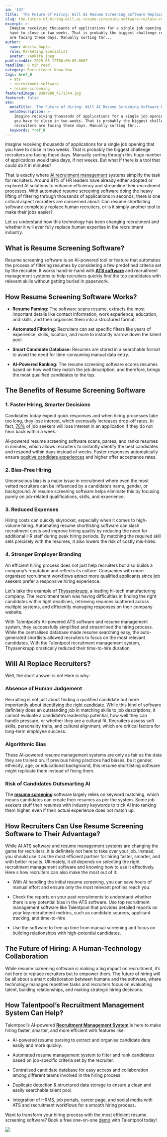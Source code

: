 ```yaml
---
id: '197'
title: 'The Future of Hiring: Will AI Resume Screening Software Replace Recruiters?'
slug: the-future-of-hiring-will-ai-resume-screening-software-replace-recruiters
excerpt: >-
  Imagine receiving thousands of applications for a single job opening that you
  have to close in two weeks. That is probably the biggest challenge recruiters
  are facing these days. Manually sorting thr...
author:
  name: Ankita Gupta
  role: Marketing Specialist
  avatar: /ankita.jpeg
publishedAt: 2025-05-12T00:00:00.000Z
readTime: 6 min read
category: Recruitment Know How
tags: &ref_0
  - ats
  - recruitment-software
  - resume-screening
featuredImage: 9384988_4171344.jpg
featured: false
seo:
  metaTitle: 'The Future of Hiring: Will AI Resume Screening Software Replace Recruiters?'
  metaDescription: >-
    Imagine receiving thousands of applications for a single job opening that
    you have to close in two weeks. That is probably the biggest challenge
    recruiters are facing these days. Manually sorting thr...
  keywords: *ref_0
---
```


Imagine receiving thousands of applications for a single job opening that you have to close in two weeks. That is probably the biggest challenge recruiters are facing these days. Manually sorting through this huge number of applications would take days, if not weeks. But what if there is a tool that could do it in minutes?   

That is exactly where [AI recruitment management](https://www.thetalentpool.ai/blogs/maximize-your-hiring-potential-with-ai-recruitment-software/) systems simplify the task for recruiters. Around 81% of HR leaders have already either adopted or explored AI solutions to enhance efficiency and streamline their recruitment processes. With automated resume screening software doing the heavy lifting of filtering through thousands of applications in seconds, there is one critical aspect recruiters are concerned about: Can resume shortlisting software completely replace human recruiters, or is it simply another tool to make their jobs easier?  

Let us understand how this technology has been changing recruitment and whether it will ever fully replace human expertise in the recruitment industry.  

## **What is Resume Screening Software?**  

Resume screening software is an AI-powered tool or feature that automates the process of filtering resumes by considering a few predefined criteria set by the recruiter. It works hand-in-hand with [**ATS software**](https://www.thetalentpool.ai/blogs/is-ats-software-the-key-to-efficient-recruitment/) and recruitment management systems to help recruiters quickly find the top candidates with relevant skills without getting buried in paperwork.  

## **How Resume Screening Software Works?**

- **Resume Parsing:** The software scans resume, extracts the most important details like contact information, work experience, education, and skills, and then organises them into a structured format.  

- **Automated Filtering:** Recruiters can set specific filters like years of experience, skills, location, and more to instantly narrow down the talent pool.  

- **Smart Candidate Database:** Resumes are stored in a searchable format to avoid the need for time-consuming manual data entry.  

- **AI-Powered Ranking:** The resume screening software scores resumes based on how well they match the job description, and therefore, brings the most qualified candidates to the top.  

## **The Benefits of Resume Screening Software**  

### **1\. Faster Hiring, Smarter Decisions**  

Candidates today expect quick responses and when hiring processes take too long, they lose interest, which eventually increases drop-off rates. In fact, [70%](https://www.inc.com/adam-robinson/why-you-should-share-feedback-with-candidates-immediately-after-an-interview-according-to-a-new-study.html#:~:text=70%20percent%20of%20job%20seekers%20lose%20interest%20in%20a%20job%20if%20they%20don%E2%80%99t%20hear%20back%20within%20one%20week%20of%20an%20interview) of job seekers will lose interest in an application if they do not hear back within a week.  

AI-powered resume screening software scans, parses, and ranks resumes in minutes, which allows recruiters to instantly identify the best candidates and respond within days instead of weeks. Faster responses automatically ensure [positive candidate experiences](https://www.thetalentpool.ai/blogs/creating-positive-candidate-experience-actionable-tips/) and higher offer acceptance rates.  

### **2\. Bias-Free Hiring**  

Unconscious bias is a major issue in recruitment where even the most vetted recruiters can be influenced by a candidate’s name, gender, or background. AI resume screening software helps eliminate this by focusing purely on job-related qualifications, skills, and experience.  

### **3\. Reduced Expenses** 

Hiring costs can quickly skyrocket, especially when it comes to high-volume hiring. Automating resume shortlisting software can slash recruitment costs and improve hiring quality by reducing the need for additional HR staff during peak hiring periods. By matching the required skill sets precisely with the resumes, it also lowers the risk of costly mis-hires.  

### **4\. Stronger Employer Branding**  

An efficient hiring process does not just help recruiters but also builds a company’s reputation and reflects its culture. Companies with more organised recruitment workflows attract more qualified applicants since job seekers prefer a responsive hiring experience.   

Let's take the example of [Thyssenkrupp](https://www.thetalentpool.ai/wp-content/uploads/2024/10/Thyssenkrupp_reduces_time_to_hire.pdf), a leading hi-tech manufacturing company. The recruitment team was having difficulties in finding the right candidates within tight deadlines, retrieving resumes scattered across multiple systems, and efficiently managing responses on their company website.   

With Talentpool’s AI-powered ATS software and resume management system, they successfully simplified and streamlined the hiring process. While the centralised database made resume searching easy, the auto-generated shortlists allowed recruiters to focus on the most relevant candidates. With the Talentpool recruitment management system, Thyssenkrupp drastically reduced their time-to-hire duration.  

## **Will AI Replace Recruiters?**  

Well, the short answer is no! Here is why:  

### **Absence of Human Judgement**  

Recruiting is not just about finding a qualified candidate but more importantly about [identifying the right candidate](https://www.thetalentpool.ai/blogs/how-to-identify-the-right-hire-understanding-candidate-personas/). While this kind of software definitely does an outstanding job in matching skills to job descriptions, it cannot evaluate a candidate’s leadership potential, how well they can handle pressure, or whether they are a cultural fit. Recruiters assess soft skills, personality traits, and cultural alignment, which are critical factors for long-term employee success.   

### **Algorithmic Bias**  

These AI-powered resume management systems are only as fair as the data they are trained on. If previous hiring practices had biases, be it gender, ethnicity, age, or educational background, this resume shortlisting software might replicate them instead of fixing them.  

### **Risk of Candidates Outsmarting AI**  

The [**resume screening**](https://www.thetalentpool.ai/blogs/resume-screening-for-precise-hiring-a-guide-for-recruiters/) software largely relies on keyword matching, which means candidates can create their resumes as per the system. Some job seekers stuff their resumes with industry keywords to trick AI into ranking them higher, even if their actual experience does not match up.  

## **How Recruiters Can Use Resume Screening Software to Their Advantage?**

While AI ATS software and resume management systems are changing the game for recruiters, it is definitely not here to take over your job. Instead, you should use it as the most efficient partner for hiring faster, smarter, and with better results. Ultimately, it all depends on selecting the right recruitment management software and knowing how to use it effectively. Here s how recruiters can also make the most out of it:  

- With AI handling the initial resume screening, you can save hours of manual effort and ensure only the most relevant profiles reach you.  

- Check the reports on your past recruitments to understand whether there is any potential bias in the ATS software. Use top recruitment management software like Talentpool that provides detailed reports on your key recruitment metrics, such as candidate sources, applicant tracking, and time-to-hire.  

- Use the software to free up time from manual screening and focus on building relationships with high-potential candidates.  

## **The Future of Hiring: A Human-Technology Collaboration**  

While resume screening software is making a big impact on recruitment, it’s not here to replace recruiters but to empower them. The future of hiring will be all about a smart collaboration between humans and the software, where technology manages repetitive tasks and recruiters focus on evaluating talent, building relationships, and making strategic hiring decisions.  

## **How Talentpool’s Recruitment Management System Can Help?**

Talentpool’s AI-powered [**Recruitment Management System**](https://www.thetalentpool.ai/) is here to make hiring faster, smarter, and more efficient with features like:  

- AI-powered resume parsing to extract and organise candidate data easily and more quickly.  

- Automated resume management system to filter and rank candidates based on job-specific criteria set by the recruiter.  

- Centralised candidate database for easy access and collaboration among different teams involved in the hiring process.  

- Duplicate detection & structured data storage to ensure a clean and easily searchable talent pool.  

- Integration of HRMS, job portals, career page, and social media with ATS and recruitment workflows for a smooth hiring process.  

Want to transform your hiring process with the most efficient resume screening software? Book a free one-on-one [demo](https://www.talentpoolgrowth.com/?showSignup=true) with Talentpool today! 

![](images/9384988_4171344-1024x1024.jpg)
